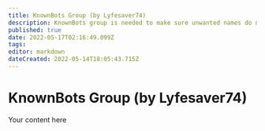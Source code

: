 ```yaml
---
title: KnownBots Group (by Lyfesaver74)
description: KnownBots group is needed to make sure unwanted names do not make it into Credits or %raiderNames% for raid alerts.
published: true
date: 2022-05-17T02:16:49.099Z
tags: 
editor: markdown
dateCreated: 2022-05-14T18:05:43.715Z
---
```


# KnownBots Group (by Lyfesaver74)
Your content here